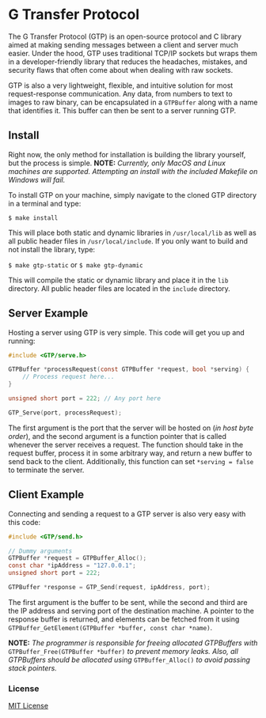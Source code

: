 # G Transfer Protocol

The G Transfer Protocol (GTP) is an open-source protocol and C library aimed at making sending messages between a client and server much easier. Under the hood, GTP uses traditional TCP/IP sockets but wraps them in a developer-friendly library that reduces the headaches, mistakes, and security flaws that often come about when dealing with raw sockets.

GTP is also a very lightweight, flexible, and intuitive solution for most request-response communication. Any data, from numbers to text to images to raw binary, can be encapsulated in a `GTPBuffer` along with a name that identifies it. This buffer can then be sent to a server running GTP.

## Install

Right now, the only method for installation is building the library yourself, but the process is simple.
**NOTE:** *Currently, only MacOS and Linux machines are supported. Attempting an install with the included Makefile on Windows will fail.*

To install GTP on your machine, simply navigate to the cloned GTP directory in a terminal and type:

`$ make install`

This will place both static and dynamic libraries in `/usr/local/lib` as well as all public header files in `/usr/local/include`.
If you only want to build and not install the library, type:

`$ make gtp-static`  or  `$ make gtp-dynamic`

This will compile the static or dynamic library and place it in the `lib` directory. All public header files are located in the `include` directory.

## Server Example

Hosting a server using GTP is very simple. This code will get you up and running:

```c
#include <GTP/serve.h>

GTPBuffer *processRequest(const GTPBuffer *request, bool *serving) {
    // Process request here...
}

unsigned short port = 222; // Any port here

GTP_Serve(port, processRequest);
```

The first argument is the port that the server will be hosted on (*in host byte order*), and the second argument is a function pointer that is called whenever the server receives a request. The function should take in the request buffer, process it in some arbitrary way, and return a new buffer to send back to the client. Additionally, this function can set `*serving = false` to terminate the server.

## Client Example

Connecting and sending a request to a GTP server is also very easy with this code:

```c
#include <GTP/send.h>

// Dummy arguments
GTPBuffer *request = GTPBuffer_Alloc();
const char *ipAddress = "127.0.0.1";
unsigned short port = 222;

GTPBuffer *response = GTP_Send(request, ipAddress, port);
```

The first argument is the buffer to be sent, while the second and third are the IP address and serving port of the destination machine. A pointer to the response buffer is returned, and elements can be fetched from it using `GTPBuffer_GetElement(GTPBuffer *buffer, const char *name)`.

**NOTE:** *The programmer is responsible for freeing allocated GTPBuffers with* `GTPBuffer_Free(GTPBuffer *buffer)` *to prevent memory leaks. Also, all GTPBuffers should be allocated using* `GTPBuffer_Alloc()` *to avoid passing stack pointers.*

### License

[MIT License](LICENSE)